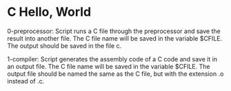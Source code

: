 # C Hello, World

0-preprocessor: Script runs a C file through the preprocessor and save the result into another file. The C file name will be saved in the variable $CFILE. The output should be saved in the file c.

1-compiler: Script generates the assembly code of a C code and save it in an output file. The C file name will be saved in the variable $CFILE. The output file should be named the same as the C file, but with the extension .o instead of .c.

